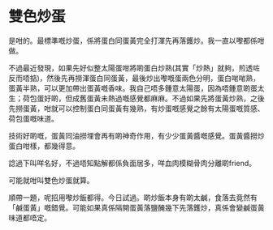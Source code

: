 # 雙色炒蛋

是咁的。最標準嘅炒蛋，係將蛋白同蛋黃完全打渾先再落鑊炒。我一直以嚟都係咁做。

不過最近發現，如果先好似整太陽蛋咁將啲蛋白炒熟(其實「炒熱」就夠，煎透咗反而唔掂)，然後先再撈渾蛋白同蛋黃，最後炒出嚟嘅蛋兩色分明，蛋白啱啱熟，蛋黃半熟，可以更加帶出蛋黃嘅香味。我自己唔多鍾意太陽蛋，因為唔鍾意啲蛋太生；荷包蛋好啲，但成舊蛋黃未熱過嘅感覺都麻麻。不過如果先將蛋黃炒熟，之後先撈蛋黃，咁就可以控制蛋白同蛋黃有幾熟，有炒蛋嘅感覺之餘有太陽蛋嘅質感、荷包蛋嘅味道。

技術好啲嘅，蛋黃同油撈埋會再有啲神奇作用，有少少蛋黃醬嘅感覺。蛋黃醬撈炒蛋白咁樣，都幾得意。

諗過下叫咩名好，不過唔知點解都係負面居多，咩血肉模糊骨肉分離啲friend。

可能就咁叫雙色炒蛋就算。

順帶一題，呢招用嚟炒飯都得。今日試過。啲炒飯本身有啲太鹹，食落去竟然有「鹹蛋黃」嘅錯覺。可能如果真係隔開蛋黃落鹽醃幾下先落鑊炒，真係會變鹹蛋黃味道都唔定。
